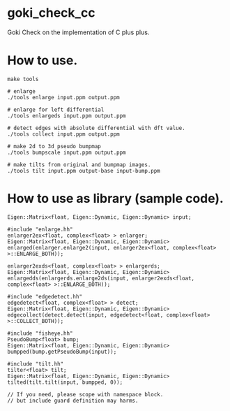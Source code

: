 # goki_check_cc
Goki Check on the implementation of C plus plus.

# How to use.
    make tools
    
    # enlarge
    ./tools enlarge input.ppm output.ppm
    
    # enlarge for left differential
    ./tools enlargeds input.ppm output.ppm
    
    # detect edges with absolute differential with dft value.
    ./tools collect input.ppm output.ppm
    
    # make 2d to 3d pseudo bumpmap
    ./tools bumpscale input.ppm output.ppm
    
    # make tilts from original and bumpmap images.
    ./tools tilt input.ppm output-base input-bump.ppm

# How to use as library (sample code).
    Eigen::Matrix<float, Eigen::Dynamic, Eigen::Dynamic> input;
    
    #include "enlarge.hh"
    enlarger2ex<float, complex<float> > enlarger;
    Eigen::Matrix<float, Eigen::Dynamic, Eigen::Dynamic> enlarged(enlarger.enlarge2(input, enlarger2ex<float, complex<float> >::ENLARGE_BOTH));
    
    enlarger2exds<float, complex<float> > enlargerds;
    Eigen::Matrix<float, Eigen::Dynamic, Eigen::Dynamic> enlargedds(enlargerds.enlarge2ds(input, enlarger2exds<float, complex<float> >::ENLARGE_BOTH));
    
    #include "edgedetect.hh"
    edgedetect<float, complex<float> > detect;
    Eigen::Matrix<float, Eigen::Dynamic, Eigen::Dynamic> edgecollect(detect.detect(input, edgedetect<float, complex<float> >::COLLECT_BOTH));
    
    #include "fisheye.hh"
    PseudoBump<float> bump;
    Eigen::Matrix<float, Eigen::Dynamic, Eigen::Dynamic> bumpped(bump.getPseudoBump(input));
    
    #include "tilt.hh"
    tilter<float> tilt;
    Eigen::Matrix<float, Eigen::Dynamic, Eigen::Dynamic> tilted(tilt.tilt(input, bumpped, 0));
    
    // If you need, please scope with namespace block.
    // but include guard definition may harms.
